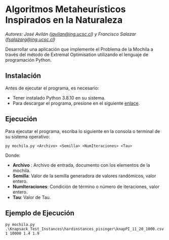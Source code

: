 # Algoritmos Metaheurísticos Inspirados en la Naturaleza
*Autores: José Avilán (javilan@ing.ucsc.cl) y Francisco Salazar (fsalazarg@ing.ucsc.cl)*

Desarrollar una aplicación que implemente el Problema de la Mochila a través del método de Extremal Optimisation utilizando el lenguaje de programación Python.

## Instalación
Antes de ejecutar el programa, es necesario:
- Tener instalado Python 3.8.10 en su sistema.
- Para descargar el programa, presione en el siguiente [enlace](https://codeload.github.com/FranciscoJavierSG/AMIN---Tarea-3/zip/refs/heads/main).

## Ejecución 
Para ejecutar el programa, escriba lo siguiente en la consola o terminal de su sistema operativo:

```       
py mochila.py <Archivo> <Semilla> <NumIteraciones> <Tau>
```

Donde:
- **Archivo** : Archivo de entrada, documento con los elementos de la mochila.
- **Semilla**: Valor de la semilla generadora de valores randómicos, valor entero.
- **NumIteraciones**: Condición de término o número de iteraciones, valor entero.
- **Tau**: Valor de Tau.

## Ejemplo de Ejecución

```
py mochila.py .\Knapsack_Test_Instances\hardinstances_pisinger\knapPI_11_20_1000.csv 1 10000 1.4 1.9
```